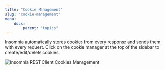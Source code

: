 ```yaml
---
title: "Cookie Management"
slug: "cookie-management"
menu:
    docs:
        parent: "topics"
---
```


Insomnia automatically stores cookies from every response and sends them with every request. Click
on the cookie manager at the top of the sidebar to create/edit/delete cookies.

![Insomnia REST Client Cookies Management](/images/docs/cookies.png)
